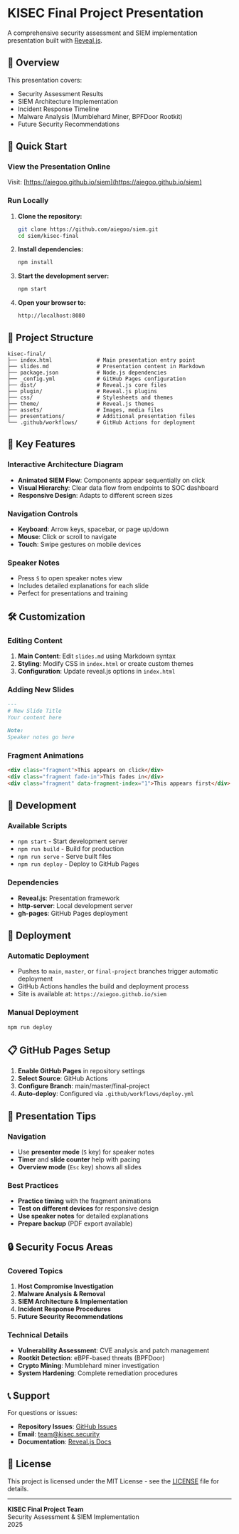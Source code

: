 # KISEC Final Project Presentation

A comprehensive security assessment and SIEM implementation presentation built with [Reveal.js](https://revealjs.com/).

## 🎯 Overview

This presentation covers:
- Security Assessment Results
- SIEM Architecture Implementation  
- Incident Response Timeline
- Malware Analysis (Mumblehard Miner, BPFDoor Rootkit)
- Future Security Recommendations

## 🚀 Quick Start

### View the Presentation Online
Visit: [https://aiegoo.github.io/siem](https://aiegoo.github.io/siem)

### Run Locally

1. **Clone the repository:**
   ```bash
   git clone https://github.com/aiegoo/siem.git
   cd siem/kisec-final
   ```

2. **Install dependencies:**
   ```bash
   npm install
   ```

3. **Start the development server:**
   ```bash
   npm start
   ```

4. **Open your browser to:**
   ```
   http://localhost:8080
   ```

## 📁 Project Structure

```
kisec-final/
├── index.html              # Main presentation entry point
├── slides.md               # Presentation content in Markdown
├── package.json            # Node.js dependencies
├── _config.yml             # GitHub Pages configuration
├── dist/                   # Reveal.js core files
├── plugin/                 # Reveal.js plugins
├── css/                    # Stylesheets and themes
├── theme/                  # Reveal.js themes
├── assets/                 # Images, media files
├── presentations/          # Additional presentation files
└── .github/workflows/      # GitHub Actions for deployment
```

## 🎨 Key Features

### Interactive Architecture Diagram
- **Animated SIEM Flow**: Components appear sequentially on click
- **Visual Hierarchy**: Clear data flow from endpoints to SOC dashboard
- **Responsive Design**: Adapts to different screen sizes

### Navigation Controls
- **Keyboard**: Arrow keys, spacebar, or page up/down
- **Mouse**: Click or scroll to navigate
- **Touch**: Swipe gestures on mobile devices

### Speaker Notes
- Press `S` to open speaker notes view
- Includes detailed explanations for each slide
- Perfect for presentations and training

## 🛠 Customization

### Editing Content
1. **Main Content**: Edit `slides.md` using Markdown syntax
2. **Styling**: Modify CSS in `index.html` or create custom themes
3. **Configuration**: Update reveal.js options in `index.html`

### Adding New Slides
```markdown
---
# New Slide Title
Your content here

Note:
Speaker notes go here
```

### Fragment Animations
```markdown
<div class="fragment">This appears on click</div>
<div class="fragment fade-in">This fades in</div>
<div class="fragment" data-fragment-index="1">This appears first</div>
```

## 🔧 Development

### Available Scripts
- `npm start` - Start development server
- `npm run build` - Build for production
- `npm run serve` - Serve built files
- `npm run deploy` - Deploy to GitHub Pages

### Dependencies
- **Reveal.js**: Presentation framework
- **http-server**: Local development server
- **gh-pages**: GitHub Pages deployment

## 🚀 Deployment

### Automatic Deployment
- Pushes to `main`, `master`, or `final-project` branches trigger automatic deployment
- GitHub Actions handles the build and deployment process
- Site is available at: `https://aiegoo.github.io/siem`

### Manual Deployment
```bash
npm run deploy
```

## 📋 GitHub Pages Setup

1. **Enable GitHub Pages** in repository settings
2. **Select Source**: GitHub Actions
3. **Configure Branch**: main/master/final-project
4. **Auto-deploy**: Configured via `.github/workflows/deploy.yml`

## 🎯 Presentation Tips

### Navigation
- Use **presenter mode** (`S` key) for speaker notes
- **Timer** and **slide counter** help with pacing
- **Overview mode** (`Esc` key) shows all slides

### Best Practices
- **Practice timing** with the fragment animations
- **Test on different devices** for responsive design
- **Use speaker notes** for detailed explanations
- **Prepare backup** (PDF export available)

## 🔒 Security Focus Areas

### Covered Topics
1. **Host Compromise Investigation**
2. **Malware Analysis & Removal**
3. **SIEM Architecture & Implementation**
4. **Incident Response Procedures**
5. **Future Security Recommendations**

### Technical Details
- **Vulnerability Assessment**: CVE analysis and patch management
- **Rootkit Detection**: eBPF-based threats (BPFDoor)
- **Crypto Mining**: Mumblehard miner investigation
- **System Hardening**: Complete remediation procedures

## 📞 Support

For questions or issues:
- **Repository Issues**: [GitHub Issues](https://github.com/aiegoo/siem/issues)
- **Email**: team@kisec.security
- **Documentation**: [Reveal.js Docs](https://revealjs.com/)

## 📄 License

This project is licensed under the MIT License - see the [LICENSE](LICENSE) file for details.

---

**KISEC Final Project Team**  
Security Assessment & SIEM Implementation  
2025

